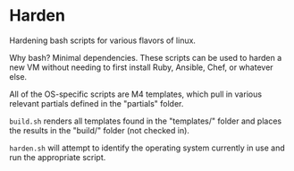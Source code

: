 # Harden

Hardening bash scripts for various flavors of linux.

Why bash? Minimal dependencies. These scripts can be used to harden a new VM
without needing to first install Ruby, Ansible, Chef, or whatever else.

All of the OS-specific scripts are M4 templates, which pull in various relevant
partials defined in the "partials" folder.

`build.sh` renders all templates found in the "templates/" folder and places the
results in the "build/" folder (not checked in).

`harden.sh` will attempt to identify the operating system currently in use and
run the appropriate script.